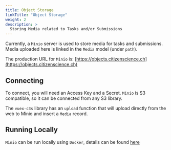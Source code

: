 ```yaml
---
title: Object Storage
linkTitle: "Object Storage"
weight: 2
description: >
  Storing Media related to Tasks and/or Submissions
---
```


Currently, a `Minio` server is used to store media for tasks and submissions. Media uploaded here is linked in the `Media` model (under `path`).

The production URL for `Minio` is: [https://objects.citizenscience.ch](https://objects.citizenscience.ch)

## Connecting

To connect, you will need an Access Key and a Secret. `Minio` is S3 compatible, so it can be connected from any S3 library.

The `vuex-c3s` library has an `upload` function that will upload directly from the web to Minio and insert a `Media` record.

## Running Locally

`Minio` can be run locally using `Docker`, details can be found [here](https://docs.min.io/docs/minio-docker-quickstart-guide)


